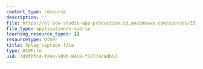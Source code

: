 ```yaml
---
content_type: resource
description: ''
file: https://ol-ocw-studio-app-production.s3.amazonaws.com/courses/15-s21-nuts-and-bolts-of-business-plans-january-iap-2014/3d9fbfc4f2e45d9b8458f17774c4db53_3vKlYA7vXOk.vtt
file_type: application/x-subrip
learning_resource_types: []
resourcetype: Other
title: 3play caption file
type: OCWFile
uid: 3d9fbfc4-f2e4-5d9b-8458-f17774c4db53
---
```

